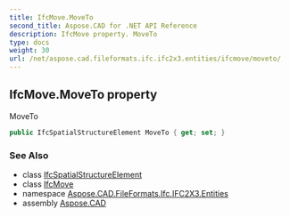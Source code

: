 ```yaml
---
title: IfcMove.MoveTo
second_title: Aspose.CAD for .NET API Reference
description: IfcMove property. MoveTo
type: docs
weight: 30
url: /net/aspose.cad.fileformats.ifc.ifc2x3.entities/ifcmove/moveto/
---
```

## IfcMove.MoveTo property

MoveTo

```csharp
public IfcSpatialStructureElement MoveTo { get; set; }
```

### See Also

* class [IfcSpatialStructureElement](../../ifcspatialstructureelement/)
* class [IfcMove](../)
* namespace [Aspose.CAD.FileFormats.Ifc.IFC2X3.Entities](../../ifcmove/)
* assembly [Aspose.CAD](../../../)


